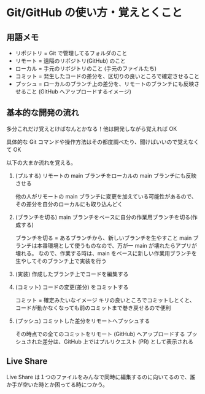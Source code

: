 # Git/GitHub の使い方・覚えとくこと

## 用語メモ

- リポジトリ = Git で管理してるフォルダのこと
- リモート = 遠隔のリポジトリ(GitHub) のこと
- ローカル = 手元のリポジトリのこと (手元のファイルたち)
- コミット = 発生したコードの差分を、区切りの良いところで確定させること
- プッシュ = ローカルのブランチ上の差分を、リモートのブランチにも反映させること (GitHub へアップロードするイメージ)

## 基本的な開発の流れ

多分これだけ覚えとけばなんとかなる！他は開発しながら覚えれば OK

具体的な Git コマンドや操作方法はその都度調べたり、聞けばいいので覚えなくて OK

以下の大まか流れを覚える。

1.  (プルする) リモートの main ブランチをローカルの main ブランチにも反映させる

    他の人がリモートの main ブランチに変更を加えている可能性があるので、その差分を自分のローカルにも取り込んどく

2.  (ブランチを切る) main ブランチをベースに自分の作業用ブランチを切る(作成する)

    ブランチを切る = あるブランチから、新しいブランチを生やすこと
    main ブランチは本番環境として使うものなので、万が一 main が壊れたらアプリが壊れる。
    なので、作業する時は、main をベースに新しい作業用ブランチを生やしてそのブランチ上で実装を行う

3.  (実装) 作成したブランチ上でコードを編集する
4.  (コミット) コードの変更(差分) をコミットする

    コミット = 確定みたいなイメージ
    キリの良いところでコミットしとくと、コードが動かなくなっても前のコミットまで巻き戻せるので便利

5.  (プッシュ) コミットした差分をリモートへプッシュする

    その時点での全てのコミットをリモート (GitHub) へアップロードする
    プッシュされた差分は、GitHub 上ではプルリクエスト (PR) として表示される

## Live Share

Live Share は１つのファイルをみんなで同時に編集するのに向いてるので、誰か手が空いた時とか困ってる時につかう。
